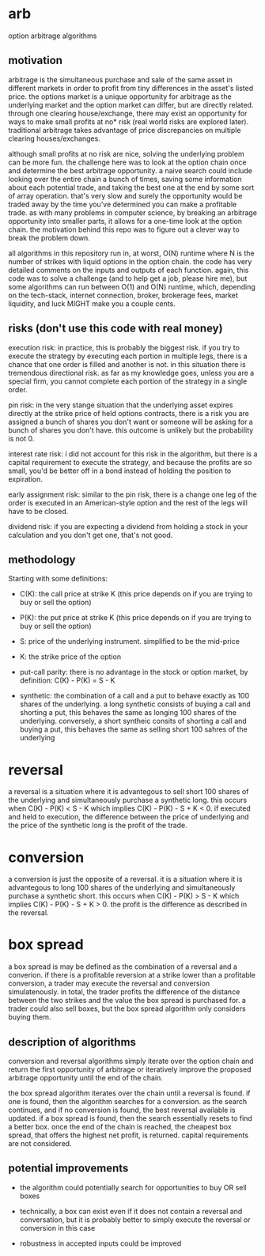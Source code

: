 # arb
option arbitrage algorithms

## motivation
arbitrage is the simultaneous purchase and sale of the same asset in different markets in order to profit from tiny differences in the asset's listed price. the options market is a unique opportunity for arbitrage as the underlying market and the option market can differ, but are directly related. through one clearing house/exchange, there may exist an opportunity for ways to make small profits at no* risk (real world risks are explored later). traditional arbitrage takes advantage of price discrepancies on multiple clearing houses/exchanges. 

although small profits at no risk are nice, solving the underlying problem can be more fun. the challenge here was to look at the option chain once and determine the best arbitrage opportunity. a naive search could include looking over the entire chain a bunch of times, saving some information about each potential trade, and taking the best one at the end by some sort of array operation. that's very slow and surely the opportunity would be traded away by the time you've determined you can make a profitable trade. as with many problems in computer science, by breaking an arbitrage opportunity into smaller parts, it allows for a one-time look at the option chain. the motivation behind this repo was to figure out a clever way to break the problem down.

all algorithms in this repository run in, at worst, O(N) runtime where N is the number of strikes with liquid options in the option chain. the code has very detailed comments on the inputs and outputs of each function. again, this code was to solve a challenge (and to help get a job, please hire me), but some algorithms can run between O(1) and O(N) runtime, which, depending on the tech-stack, internet connection, broker, brokerage fees, market liquidity, and luck MIGHT make you a couple cents. 

## risks (don't use this code with real money)

execution risk: in practice, this is probably the biggest risk. if you try to execute the strategy by executing each portion in multiple legs, there is a chance that one order is filled and another is not. in this situation there is tremendous directional risk. as far as my knowledge goes, unless you are a special firm, you cannot complete each portion of the strategy in a single order. 

pin risk: in the very stange situation that the underlying asset expires directly at the strike price of held options contracts, there is a risk you are assigned a bunch of shares you don't want or someone will be asking for a bunch of shares you don't have. this outcome is unlikely but the probability is not 0. 

interest rate risk: i did not account for this risk in the algorithm, but there is a capital requirement to execute the strategy, and because the profits are so small, you'd be better off in a bond instead of holding the position to expiration.

early assignment risk: similar to the pin risk, there is a change one leg of the order is executed in an American-style option and the rest of the legs will have to be closed. 

dividend risk: if you are expecting a dividend from holding a stock in your calculation and you don't get one, that's not good.

## methodology

Starting with some definitions:

- C(K): the call price at strike K (this price depends on if you are trying to buy or sell the option)

- P(K): the put price at strike K (this price depends on if you are trying to buy or sell the option)

- S: price of the underlying instrument. simplified to be the mid-price

- K: the strike price of the option

- put-call parity: there is no advantage in the stock or option market, by definition: C(K) - P(K) = S - K

- synthetic: the combination of a call and a put to behave exactly as 100 shares of the underlying. a long synthetic consists of buying a call and shorting a put, this   behaves the same as longing 100 shares of the underlying. conversely, a short syntheic consits of shorting a call and buying a put, this behaves the same as selling   short 100 sahres of the underlying

# reversal

a reversal is a situation where it is advantegous to sell short 100 shares of the underlying and simultaneously purchase a synthetic long. this occurs when C(K) - P(K) < S - K which implies C(K) - P(K) - S + K < 0. if executed and held to execution, the difference between the price of underlying and the price of the synthetic long is the profit of the trade.

# conversion

a conversion is just the opposite of a reversal. it is a situation where it is advantegous to long 100 shares of the underlying and simultaneously purchase a synthetic short. this occurs when C(K) - P(K) > S - K which implies C(K) - P(K) - S + K > 0. the profit is the difference as described in the reversal.

# box spread

a box spread is may be defined as the combination of a reversal and a converion. if there is a profitable reversion at a strike lower than a profitable conversion, a trader may execute the reversal and conversion simulatenously. in total, the trader profits the difference of the distance between the two strikes and the value the box spread is purchased for. a trader could also sell boxes, but the box spread algorithm only considers buying them. 

## description of algorithms

conversion and reversal algorithms simply iterate over the option chain and return the first opportunity of arbitrage or iteratively improve the proposed arbitrage opportunity until the end of the chain. 

the box spread algorithm iterates over the chain until a reversal is found. if one is found, then the algorithm searches for a conversion. as the search continues, and if no conversion is found, the best reversal available is updated. if a box spread is found, then the search essentially resets to find a better box. once the end of the chain is reached, the cheapest box spread, that offers the highest net profit, is returned. capital requirements are not considered.

## potential improvements

- the algorithm could potentially search for opportunities to buy OR sell boxes

- technically, a box can exist even if it does not contain a reversal and conversation, but it is probably better to simply execute the reversal or conversion in this   case

- robustness in accepted inputs could be improved

